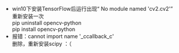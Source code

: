 * win10下安装TensorFlow后运行出现“ No module named 'cv2.cv2'”   
重新安装一次  
pip uninstall opencv-python  
pip install opencv-python
* 报错：cannot import name '_ccallback_c'  
删除，重新安装scipy ：（